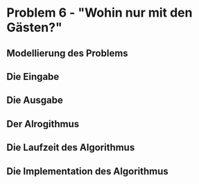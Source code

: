 # Problem 6 - "Wohin nur mit den Gästen?"

## Modellierung des Problems

## Die Eingabe

## Die Ausgabe

## Der Alrogithmus

## Die Laufzeit des Algorithmus

## Die Implementation des Algorithmus
